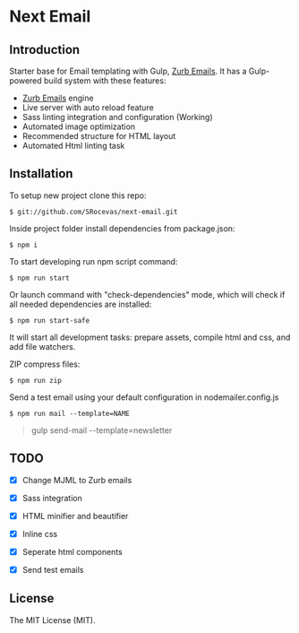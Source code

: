 # Next Email

## Introduction

Starter base for Email templating with Gulp, [Zurb Emails](https://foundation.zurb.com/emails.html). It has a Gulp-powered build system with these features:

- [Zurb Emails](https://foundation.zurb.com/emails.html) engine
- Live server with auto reload feature
- Sass linting integration and configuration (Working)
- Automated image optimization
- Recommended structure for HTML layout
- Automated Html linting task


## Installation

To setup new project clone this repo:

```
$ git://github.com/SRocevas/next-email.git
```

Inside project folder install dependencies from package.json:

```
$ npm i
```

To start developing run npm script command:

```
$ npm run start
```

Or launch command with "check-dependencies" mode, which will check if all needed dependencies are installed:

```
$ npm run start-safe
```

It will start all development tasks: prepare assets, compile html and css, and add file watchers.

ZIP compress files:

```
$ npm run zip
```

Send a test email using your default configuration in nodemailer.config.js

```
$ npm run mail --template=NAME
```

> gulp  send-mail --template=newsletter


## TODO

- [X] Change MJML to Zurb emails
- [X] Sass integration
- [X] HTML minifier and beautifier
- [X] Inline css
- [X] Seperate html components
- [X] Send test emails


## License

The MIT License (MIT).
